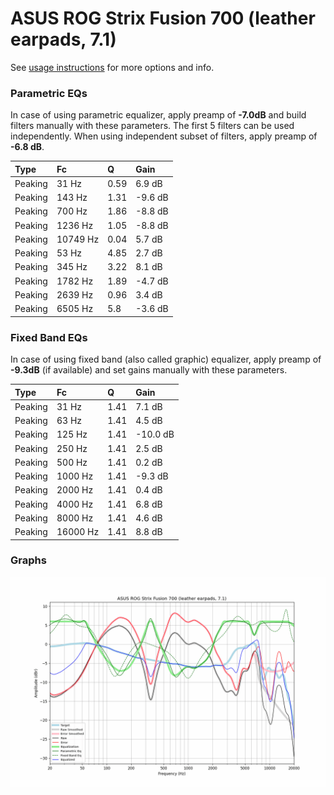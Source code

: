 # ASUS ROG Strix Fusion 700 (leather earpads, 7.1)
See [usage instructions](https://github.com/jaakkopasanen/AutoEq#usage) for more options and info.

### Parametric EQs
In case of using parametric equalizer, apply preamp of **-7.0dB** and build filters manually
with these parameters. The first 5 filters can be used independently.
When using independent subset of filters, apply preamp of **-6.8 dB**.

| Type    | Fc       |    Q | Gain    |
|:--------|:---------|:-----|:--------|
| Peaking | 31 Hz    | 0.59 | 6.9 dB  |
| Peaking | 143 Hz   | 1.31 | -9.6 dB |
| Peaking | 700 Hz   | 1.86 | -8.8 dB |
| Peaking | 1236 Hz  | 1.05 | -8.8 dB |
| Peaking | 10749 Hz | 0.04 | 5.7 dB  |
| Peaking | 53 Hz    | 4.85 | 2.7 dB  |
| Peaking | 345 Hz   | 3.22 | 8.1 dB  |
| Peaking | 1782 Hz  | 1.89 | -4.7 dB |
| Peaking | 2639 Hz  | 0.96 | 3.4 dB  |
| Peaking | 6505 Hz  | 5.8  | -3.6 dB |

### Fixed Band EQs
In case of using fixed band (also called graphic) equalizer, apply preamp of **-9.3dB**
(if available) and set gains manually with these parameters.

| Type    | Fc       |    Q | Gain     |
|:--------|:---------|:-----|:---------|
| Peaking | 31 Hz    | 1.41 | 7.1 dB   |
| Peaking | 63 Hz    | 1.41 | 4.5 dB   |
| Peaking | 125 Hz   | 1.41 | -10.0 dB |
| Peaking | 250 Hz   | 1.41 | 2.5 dB   |
| Peaking | 500 Hz   | 1.41 | 0.2 dB   |
| Peaking | 1000 Hz  | 1.41 | -9.3 dB  |
| Peaking | 2000 Hz  | 1.41 | 0.4 dB   |
| Peaking | 4000 Hz  | 1.41 | 6.8 dB   |
| Peaking | 8000 Hz  | 1.41 | 4.6 dB   |
| Peaking | 16000 Hz | 1.41 | 8.8 dB   |

### Graphs
![](./ASUS%20ROG%20Strix%20Fusion%20700%20(leather%20earpads,%207.1).png)